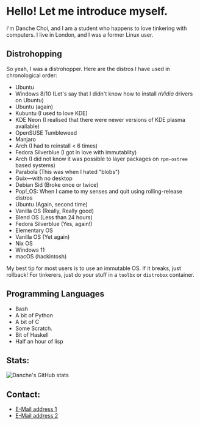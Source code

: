 # Hello! Let me introduce myself.

I'm Danche Choi, and I am a student who happens to love tinkering with computers.
I live in London, and I was a former Linux user.

## Distrohopping

So yeah, I was a distrohopper. Here are the distros I have used in chronological order:
* Ubuntu
* Windows 8/10 (Let's say that I didn't know how to install *nVidia* drivers on Ubuntu)
* Ubuntu (again)
* Kubuntu (I used to love KDE)
* KDE Neon (I realised that there were newer versions of KDE plasma available)
* OpenSUSE Tumbleweed
* Manjaro
* Arch (I had to reinstall < 6 times)
* Fedora Silverblue (I got in love with immutablity)
* Arch (I did not know it was possible to layer packages on `rpm-ostree` based systems)
* Parabola (This was when I hated "blobs")
* Guix—with no desktop
* Debian Sid (Broke once or twice)
* Pop!\_OS: When I came to my senses and quit using rolling-release distros
* Ubuntu (Again, second time)
* Vanilla OS (Really, Really good)
* Blend OS (Less than 24 hours)
* Fedora Silverblue (Yes, again!)
* Elementary OS
* Vanilla OS (Yet again)
* Nix OS
* Windows 11
* macOS (hackintosh)

My best tip for most users is to use an immutable OS.
If it breaks, just rollback!
For tinkerers, just do your stuff in a `toolbx` or `distrobox` container.

## Programming Languages
* Bash
* A bit of Python
* A bit of C
* Some Scratch.
* Bit of Haskell
* Half an hour of lisp

## Stats:
![Danche's GitHub stats](https://github-readme-stats.vercel.app/api?username=dch82&theme=transparent&show_icons=true)

## Contact:
* [E-Mail address 1](mailto:danche.choi@outlook.com)
* [E-Mail address 2](mailto:danche.choi@gmail.com)
